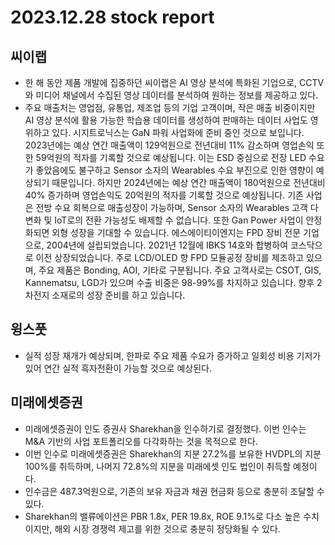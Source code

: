 # 2023.12.28 stock report
## 씨이랩
- 한 해 동안 제품 개발에 집중하던 씨이랩은 AI 영상 분석에 특화된 기업으로, CCTV와 미디어 채널에서 수집된 영상 데이터를 분석하여 원하는 정보를 제공하고 있다. 
- 주요 매출처는 영업점, 유통업, 제조업 등의 기업 고객이며, 작은 매출 비중이지만 AI 영상 분석에 활용 가능한 학습용 데이터를 생성하여 판매하는 데이터 사업도 영위하고 있다.
시지트로닉스는 GaN 파워 사업화에 준비 중인 것으로 보입니다. 2023년에는 예상 연간 매출액이 129억원으로 전년대비 11% 감소하며 영업손익 또한 59억원의 적자를 기록할 것으로 예상됩니다. 이는 ESD 중심으로 전장 LED 수요가 좋았음에도 불구하고 Sensor 소자의 Wearables 수요 부진으로 인한 영향이 예상되기 때문입니다. 하지만 2024년에는 예상 연간 매출액이 180억원으로 전년대비 40% 증가하며 영업손익도 20억원의 적자를 기록할 것으로 예상됩니다. 기존 사업은 전방 수요 회복으로 매출성장이 가능하며, Sensor 소자의 Wearables 고객 다변화 및 IoT로의 전환 가능성도 배제할 수 없습니다. 또한 Gan Power 사업이 안정화되면 외형 성장을 기대할 수 있습니다.
에스에이티이엔지는 FPD 장비 전문 기업으로, 2004년에 설립되었습니다. 2021년 12월에 IBKS 14호와 합병하여 코스닥으로 이전 상장되었습니다. 주로 LCD/OLED 향 FPD 모듈공정 장비를 제조하고 있으며, 주요 제품은 Bonding, AOI, 기타로 구분됩니다. 주요 고객사로는 CSOT, GIS, Kannematsu, LGD가 있으며 수출 비중은 98-99%를 차지하고 있습니다. 향후 2차전지 소재로의 성장 준비를 하고 있습니다.
## 윙스풋
- 실적 성장 재개가 예상되며, 한파로 주요 제품 수요가 증가하고 일회성 비용 기저가 있어 연간 실적 흑자전환이 가능할 것으로 예상된다.
## 미래에셋증권
- 미래에셋증권이 인도 증권사 Sharekhan을 인수하기로 결정했다. 이번 인수는 M&A 기반의 사업 포트폴리오를 다각화하는 것을 목적으로 한다.
- 이번 인수로 미래에셋증권은 Sharekhan의 지분 27.2%를 보유한 HVDPL의 지분 100%를 취득하며, 나머지 72.8%의 지분을 미래에셋 인도 법인이 취득할 예정이다.
- 인수금은 487.3억원으로, 기존의 보유 자금과 채권 현금화 등으로 충분히 조달할 수 있다.
- Sharekhan의 밸류에이션은 PBR 1.8x, PER 19.8x, ROE 9.1%로 다소 높은 수치이지만, 해외 시장 경쟁력 제고를 위한 것으로 충분히 정당화될 수 있다.